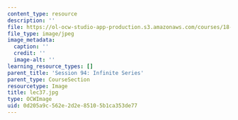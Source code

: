 ```yaml
---
content_type: resource
description: ''
file: https://ol-ocw-studio-app-production.s3.amazonaws.com/courses/18-01sc-single-variable-calculus-fall-2010/0d205a9c562e2d2e85105b1ca353de77_lec37.jpg
file_type: image/jpeg
image_metadata:
  caption: ''
  credit: ''
  image-alt: ''
learning_resource_types: []
parent_title: 'Session 94: Infinite Series'
parent_type: CourseSection
resourcetype: Image
title: lec37.jpg
type: OCWImage
uid: 0d205a9c-562e-2d2e-8510-5b1ca353de77
---
```

